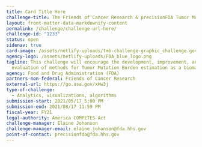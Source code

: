 ```yaml
---
title: Card Title Here
challenge-title: The Friends of Cancer Research & precisionFDA Tumor Mutational Burden Challenge
layout: front-matter-data-markdownify-content
permalink: /challenge/challenge-url-here/
challenge-id: "1233"
status: open
sidenav: true
card-image: /assets/netlify-uploads/tmb-challenge-graphic_challenge.gov_sized.png
agency-logo: /assets/netlify-uploads/FDA_blue_logo.png
tagline: This challenge will encourage the development, improvement, and
  evaluation of methods for Tumor Mutation Burden estimation as a biomarker.
agency: Food and Drug Administration (FDA)
partners-non-federal: Friends of Cancer Research
external-url: https://go.usa.gov/xHw3j
type-of-challenge:
  - Analytics, visualizations, algorithms
submission-start: 2021/05/17 5:00 PM
submission-end: 2021/08/17 11:59 PM
fiscal-year: FY21
legal-authority: America COMPETES Act
challenge-manager: Elaine Johanson
challenge-manager-email: elaine.johanson@fda.hhs.gov
point-of-contact: precisionfda@fda.hhs.gov
---
```

